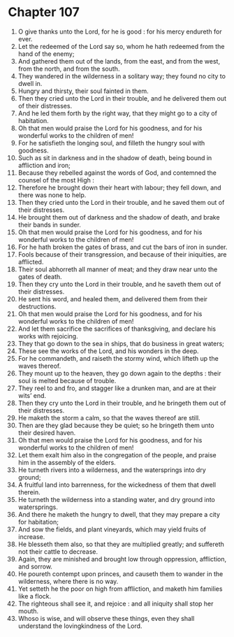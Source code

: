 # Chapter 107

1. O give thanks unto the Lord, for he is good : for his mercy endureth for ever.
2. Let the redeemed of the Lord say so, whom he hath redeemed from the hand of the enemy;
3. And gathered them out of the lands, from the east, and from the west, from the north, and from the south.
4. They wandered in the wilderness in a solitary way; they found no city to dwell in.
5. Hungry and thirsty, their soul fainted in them.
6. Then they cried unto the Lord in their trouble, and he delivered them out of their distresses.
7. And he led them forth by the right way, that they might go to a city of habitation.
8. Oh that men would praise the Lord for his goodness, and for his wonderful works to the children of men!
9. For he satisfieth the longing soul, and filleth the hungry soul with goodness.
10. Such as sit in darkness and in the shadow of death, being bound in affliction and iron;
11. Because they rebelled against the words of God, and contemned the counsel of the most High :
12. Therefore he brought down their heart with labour; they fell down, and there was none to help.
13. Then they cried unto the Lord in their trouble, and he saved them out of their distresses.
14. He brought them out of darkness and the shadow of death, and brake their bands in sunder.
15. Oh that men would praise the Lord for his goodness, and for his wonderful works to the children of men!
16. For he hath broken the gates of brass, and cut the bars of iron in sunder.
17. Fools because of their transgression, and because of their iniquities, are afflicted.
18. Their soul abhorreth all manner of meat; and they draw near unto the gates of death.
19. Then they cry unto the Lord in their trouble, and he saveth them out of their distresses.
20. He sent his word, and healed them, and delivered them from their destructions.
21. Oh that men would praise the Lord for his goodness, and for his wonderful works to the children of men!
22. And let them sacrifice the sacrifices of thanksgiving, and declare his works with rejoicing.
23. They that go down to the sea in ships, that do business in great waters;
24. These see the works of the Lord, and his wonders in the deep.
25. For he commandeth, and raiseth the stormy wind, which lifteth up the waves thereof.
26. They mount up to the heaven, they go down again to the depths : their soul is melted because of trouble.
27. They reel to and fro, and stagger like a drunken man, and are at their wits’ end.
28. Then they cry unto the Lord in their trouble, and he bringeth them out of their distresses.
29. He maketh the storm a calm, so that the waves thereof are still.
30. Then are they glad because they be quiet; so he bringeth them unto their desired haven.
31. Oh that men would praise the Lord for his goodness, and for his wonderful works to the children of men!
32. Let them exalt him also in the congregation of the people, and praise him in the assembly of the elders.
33. He turneth rivers into a wilderness, and the watersprings into dry ground;
34. A fruitful land into barrenness, for the wickedness of them that dwell therein.
35. He turneth the wilderness into a standing water, and dry ground into watersprings.
36. And there he maketh the hungry to dwell, that they may prepare a city for habitation;
37. And sow the fields, and plant vineyards, which may yield fruits of increase.
38. He blesseth them also, so that they are multiplied greatly; and suffereth not their cattle to decrease.
39. Again, they are minished and brought low through oppression, affliction, and sorrow.
40. He poureth contempt upon princes, and causeth them to wander in the wilderness, where there is no way.
41. Yet setteth he the poor on high from affliction, and maketh him families like a flock.
42. The righteous shall see it, and rejoice : and all iniquity shall stop her mouth.
43. Whoso is wise, and will observe these things, even they shall understand the lovingkindness of the Lord.


